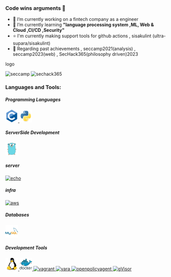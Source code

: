 ### Code wins arguments 👋

- 🔭 I’m currently working on a fintech company as a engineer
- 🌱 I’m currently learning **"language processing system ,ML, Web & Cloud ,CI/CD ,Security"**
- ⭐️ I'm currently making support tools for github actions , sisakulint (ultra-supara/sisakulint)
- 💬 Regarding past achievements  , seccamp2021(analysis) , seccamp2023(web) , SecHack365(philosophy driven)2023

logo

<img src="https://github.com/ultra-supara/ultra-supara/assets/67861004/079b2d93-9a0e-4fa7-a509-cef0e01ea234" alt="seccamp" width="50" height="50"/> 

<img src="https://github.com/ultra-supara/ultra-supara/assets/67861004/ebf61208-8596-4c05-9dff-a0e141421135" alt="sechack365" width="50" height="50"/> 

<div align="left">
  <h3>Languages and Tools:</h3>
  <div> 
    <h5>Programming Languages</h5>
    <a href="https://www.cprogramming.com/" target="_blank"> 
      <img src="https://raw.githubusercontent.com/devicons/devicon/master/icons/c/c-original.svg" alt="c" width="40" height="40"/> 
    </a> 
    <a href="https://www.python.org" target="_blank"> 
      <img src="https://raw.githubusercontent.com/devicons/devicon/master/icons/python/python-original.svg" alt="python" width="40" height="40"/> 
    </a>
  </div>
  
  <div>
    <h5>ServerSide Development</h5>
    <a href="https://go.dev" target="_blank"> 
      <img src="https://raw.githubusercontent.com/devicons/devicon/master/icons/go/go-original.svg" alt="go" width="40" height="40"/> 
    </a>
  </div>
  
  <div>
    <h5>server</h5>
    <a href="https://echo.labstack.com/" target="_blank"> 
      <img src="https://encrypted-tbn0.gstatic.com/images?q=tbn:ANd9GcRAxwCM8b9ppkZWZMRP4Cyppm0sZd0dWU1bkIffkIwrs_cYuotZGd5OH8OLpP6UyqzrpcQ&usqp=CAU" alt="echo" width="40" height="40"/> 
    </a> 
    <h5>infra</h5>
    <a href="https://aws.amazon.com/jp/" target="_blank"> 
      <img src="https://github.com/ultra-supara/ultra-supara/assets/67861004/2bc13696-620c-4967-8d12-641fd7823f69" alt="aws" width="40" height="40"/> 
    </a> 
  </div>
  
  <div>
    <h5>Databases</h5>
    <a href="https://www.mysql.com/" target="_blank"> 
      <img src="https://raw.githubusercontent.com/devicons/devicon/master/icons/mysql/mysql-original-wordmark.svg" alt="mysql" width="40" height="40"/> 
    </a> 
  </div>
  
  <div>
    <h5>Development Tools</h5>
    <a href="https://www.linux.org/" target="_blank"> 
      <img src="https://raw.githubusercontent.com/devicons/devicon/master/icons/linux/linux-original.svg" alt="linux" width="40" height="40"/> 
    </a>
    <a href="https://www.docker.com/" target="_blank"> 
      <img src="https://raw.githubusercontent.com/devicons/devicon/master/icons/docker/docker-original-wordmark.svg" alt="docker" width="40" height="40"/> 
    </a> 
    <a href="https://www.vagrantup.com/" target="_blank"> 
      <img src="https://www.vectorlogo.zone/logos/vagrantup/vagrantup-icon.svg" alt="vagrant" width="40" height="40"/> 
    </a>
    <a href="https://www.yara.com" target="_blank"> 
      <img src="https://logos-download.com/wp-content/uploads/2016/11/Yara_logo_logotype.png" alt="yara" width="40" height="40"/> 
    </a> 
    <a href="https://www.openpolicyagent.org" target="_blank"> 
      <img src="https://www.vectorlogo.zone/logos/openpolicyagent/openpolicyagent-icon.svg" alt="openpolicyagent" width="40" height="40"/> 
    </a> 
    <a href="https://gvisor.dev" target="_blank"> 
      <img src="https://www.gstatic.com/devopsconsole/images/oss/icons/gvisor_logo.svg" alt="gVisor" width="40" height="40"/> 
    </a> 
  </div>
</div>
